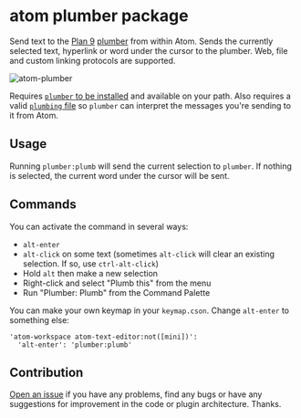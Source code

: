 # atom plumber package

Send text to the [Plan 9](https://swtch.com/plan9port/) [plumber](https://swtch.com/plan9port/man/man4/plumber.html) from within Atom. Sends the currently selected text, hyperlink or word under the cursor to the plumber. Web, file and custom linking protocols are supported.

![atom-plumber](https://cloud.githubusercontent.com/assets/9103375/20638523/2a99ab96-b35e-11e6-9463-1fb8165d73ee.gif)

Requires [`plumber` to be installed](https://github.com/9fans/plan9port/) and available on your path. Also requires a valid [`plumbing` file](http://faq.surge.sh/plan9-plumber-plumbing-file/) so `plumber` can interpret the messages you're sending to it from Atom.

## Usage

Running `plumber:plumb` will send the current selection to `plumber`. If nothing is selected, the current word under the cursor will be sent.

## Commands

You can activate the command in several ways:

* `alt-enter`
* `alt-click` on some text (sometimes `alt-click` will clear an existing selection. If so, use `ctrl-alt-click`)
* Hold `alt` then make a new selection
* Right-click and select "Plumb this" from the menu
* Run "Plumber: Plumb" from the Command Palette

You can make your own keymap in your `keymap.cson`. Change `alt-enter` to something else:

```
'atom-workspace atom-text-editor:not([mini])':
  'alt-enter': 'plumber:plumb'
```

## Contribution

[Open an issue](https://github.com/xHN35RQ/atom-plumber/issues) if you have any problems, find any bugs or have any suggestions for improvement in the code or plugin architecture. Thanks.
